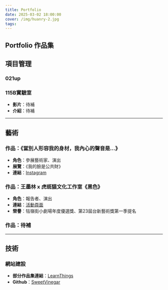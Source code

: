 ```yaml
---
title: Portfolio
date: 2025-03-02 18:00:00
cover: /img/huanry-2.jpg
tags:
---
```


## Portfolio 作品集

<!--more-->

## 項目管理  
### 021up  

### 115B實驗室  
- **影片**：待補  
- **介紹**：待補  

---

## 藝術  
### 作品：《當別人形容我的身材，我內心的聲音是…》  
- **角色**：參展藝術家、演出  
- **展覽**：《我的臉是公共財》  
- **連結**：[Instagram](https://www.instagram.com/p/DB1DtClPJn7/?utm_source=ig_web_copy_link)  

### 作品：王墨林 x 虎斑貓文化工作室《黑色》  
- **角色**：報告者、演出  
- **連結**：[活動頁面](https://anncr.co/Event/EUAIAU68500)  
- **榮譽**：牯嶺街小劇場年度優選獎、第23屆台新藝術獎第一季提名  

### 作品：待補  

---

## 技術  
### 網站建設  
- **部分作品集連結**：[LearnThings](https://ws.learnthings.online/)  
- **Github**：[SweetVinegar](https://github.com/SweetVinegar)  
